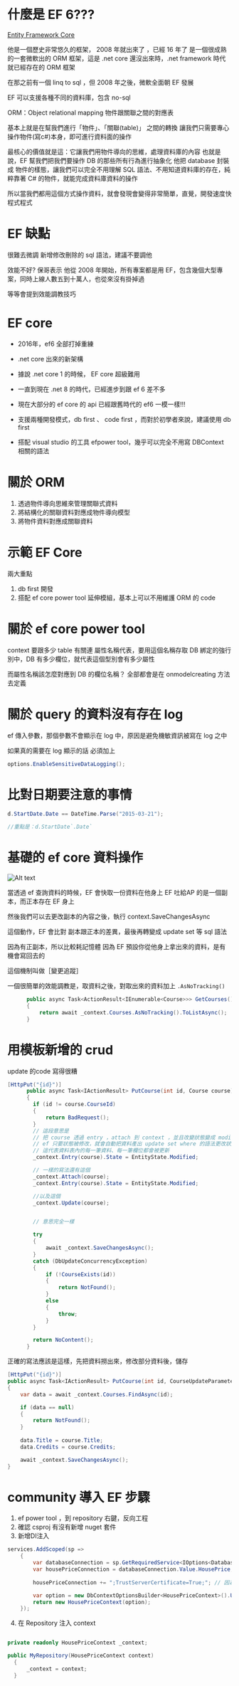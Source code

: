 # 什麼是 EF 6???
[Entity Framework Core](https://learn.microsoft.com/zh-tw/ef/core/)

他是一個歷史非常悠久的框架， 2008 年就出來了 ，已經 16 年了
是一個很成熟的一套微軟出的 ORM 框架，這是 .net core 還沒出來時，.net framework 時代就已經存在的 ORM 框架

在那之前有一個  linq to sql ，但 2008 年之後，微軟全面朝 EF 發展

EF  可以支援各種不同的資料庫，包含 no-sql

ORM：Object relational mapping 物件跟關聯之間的對應表

基本上就是在幫我們進行「物件」、「關聯(table)」 之間的轉換
讓我們只需要專心操作物件(寫c#)本身，即可進行資料面的操作

最核心的價值就是這：它讓我們用物件導向的思維，處理資料庫的內容
也就是說，EF 幫我們把我們要操作 DB 的那些所有行為進行抽象化
他把 database 封裝成 物件的樣態，讓我們可以完全不用理解 SQL 語法、不用知道資料庫的存在，純粹靠著 C# 的物件，就能完成資料庫資料的操作

所以當我們都用這個方式操作資料，就會發現會變得非常簡單，直覺，開發速度快 程式程式


# EF 缺點

很難去微調  新增修改刪除的 sql 語法，建議不要調他

效能不好?
保哥表示
他從 2008 年開始，所有專案都是用 EF，包含幾個大型專案，同時上線人數五到十萬人，也從來沒有掛掉過

等等會提到效能調教技巧

# EF core

- 2016年，ef6 全部打掉重練
- .net core 出來的新架構
- 據說 .net core 1 的時候， EF core 超級難用
- 一直到現在 .net 8 的時代，已經進步到跟 ef 6 差不多 
- 現在大部分的 ef core 的 api 已經跟舊時代的 ef6 一模一樣!!!
- 支援兩種開發模式，db first 、 code first ，而對於初學者來說，建議使用 db first 

- 搭配 visual studio 的工具  efpower tool，幾乎可以完全不用寫 DBContext 相關的語法 


# 關於 ORM
1. 透過物件導向思維來管理關聯式資料
2. 將結構化的關聯資料對應成物件導向模型
3. 將物件資料對應成關聯資料


# 示範 EF Core

兩大重點

1. db first 開發
2. 搭配 ef core power tool 延伸模組，基本上可以不用維護 ORM 的 code

# 關於 ef core power tool 

context 要跟多少 table 有關連
屬性名稱代表，要用這個名稱存取 DB
綁定的強行別中，DB 有多少欄位，就代表這個型別會有多少屬性

而屬性名稱該怎麼對應到 DB 的欄位名稱？
全部都會是在 onmodelcreating 方法去定義



# 關於 query 的資料沒有存在 log

ef 傳入參數，那個參數不會顯示在 log 中，原因是避免機敏資訊被寫在 log 之中

如果真的需要在 log 顯示的話
必須加上
```c#
options.EnableSensitiveDataLogging();
```

# 比對日期要注意的事情
```csharp
d.StartDate.Date == DateTime.Parse("2015-03-21");

//重點是：d.StartDate`.Date`

```

# 基礎的 ef core 資料操作
![Alt text](image-2.png)


當透過 ef 查詢資料的時候，EF 會快取一份資料在他身上
EF 吐給AP 的是一個副本，而正本存在 EF 身上

然後我們可以去更改副本的內容之後，執行 context.SaveChangesAsync

這個動作，EF 會比對 副本跟正本的差異，最後再轉變成 update set 等 sql 語法

因為有正副本，所以比較耗記憶體
因為 EF 預設你從他身上拿出來的資料，是有機會寫回去的

這個機制叫做［變更追蹤］

一個很簡單的效能調教是，取資料之後，對取出來的資料加上 `.AsNoTracking()`

```C#
      public async Task<ActionResult<IEnumerable<Course>>> GetCourses()
      {
          return await _context.Courses.AsNoTracking().ToListAsync();
      }
```

# 用模板新增的 crud

update 的code 寫得很糟

```csharp
[HttpPut("{id}")]
      public async Task<IActionResult> PutCourse(int id, Course course)
      {
        if (id != course.CourseId)
        {
            return BadRequest();
        }
        // 這段意思是
        // 把 course 透過 entry ，attach 到 context ，並且改變狀態變成 modified
        // ef 只要狀態被修改，就會自動把資料產出 update set where 的語法更改狀態
        // 這代表資料表內的每一筆資料、每一筆欄位都會被更新
        _context.Entry(course).State = EntityState.Modified;

        // 一樣的寫法還有這個
        _context.Attach(course);
        _context.Entry(course).State = EntityState.Modified;

        //以及這個
        _context.Update(course);


        // 意思完全一樣

        try
        {
            await _context.SaveChangesAsync();
        }
        catch (DbUpdateConcurrencyException)
        {
            if (!CourseExists(id))
            {
                return NotFound();
            }
            else
            {
                throw;
            }
        }

        return NoContent();
      }
```


正確的寫法應該是這樣，先把資料撈出來，修改部分資料後，儲存

```C#
[HttpPut("{id}")]
public async Task<IActionResult> PutCourse(int id, CourseUpdateParameter course)
{
    var data = await _context.Courses.FindAsync(id);

    if (data == null) 
    {
        return NotFound();
    }
    
    data.Title = course.Title;
    data.Credits = course.Credits;

    await _context.SaveChangesAsync();
}
```




# community 導入 EF 步驟

1. ef power tool ，到 repository 右鍵，反向工程
2. 確認 csproj 有沒有新增 nuget 套件
3. 新增DI注入

```csharp
services.AddScoped(sp =>
    {
        var databaseConnection = sp.GetRequiredService<IOptions<DatabaseConnectionOptions>>();
        var housePriceConnection = databaseConnection.Value.HousePrice;
        
        housePriceConnection += ";TrustServerCertificate=True;"; // 因為 EA 給的連線字串沒這句，自己補上

        var option = new DbContextOptionsBuilder<HousePriceContext>().UseSqlServer(housePriceConnection).Options;
        return new HousePriceContext(option);
    });

```

4. 在 Repository 注入 context
```c#

private readonly HousePriceContext _context;

public MyRepository(HousePriceContext context)
  {
      _context = context;
  }
```